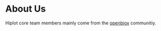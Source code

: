 # About Us

Hiplot core team members mainly come from the [openbiox](https://github.com/openbiox) communitiy.
